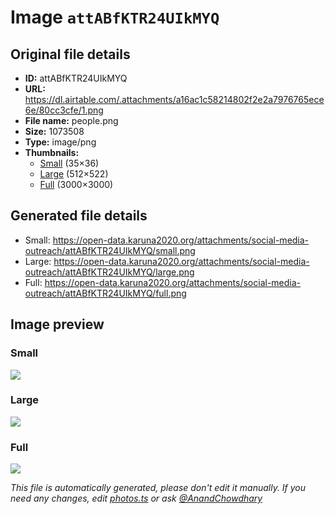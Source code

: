 # Image `attABfKTR24UIkMYQ`

## Original file details

- **ID:** attABfKTR24UIkMYQ
- **URL:** https://dl.airtable.com/.attachments/a16ac1c58214802f2e2a7976765ece6e/80cc3cfe/1.png
- **File name:** people.png
- **Size:** 1073508
- **Type:** image/png
- **Thumbnails:**
  - [Small](https://dl.airtable.com/.attachmentThumbnails/51710fc6093cd1ec97934d0cf15e1870/c8d99062) (35×36)
  - [Large](https://dl.airtable.com/.attachmentThumbnails/8416d70574629bff12444f8279084dc6/08b5c46d) (512×522)
  - [Full](https://dl.airtable.com/.attachmentThumbnails/a0503b7cc147a80625a743ccd728c818/22fdd78d) (3000×3000)

## Generated file details

- Small: https://open-data.karuna2020.org/attachments/social-media-outreach/attABfKTR24UIkMYQ/small.png
- Large: https://open-data.karuna2020.org/attachments/social-media-outreach/attABfKTR24UIkMYQ/large.png
- Full: https://open-data.karuna2020.org/attachments/social-media-outreach/attABfKTR24UIkMYQ/full.png

## Image preview

### Small

![](https://open-data.karuna2020.org/attachments/social-media-outreach/attABfKTR24UIkMYQ/small.png)

### Large

![](https://open-data.karuna2020.org/attachments/social-media-outreach/attABfKTR24UIkMYQ/large.png)

### Full

![](https://open-data.karuna2020.org/attachments/social-media-outreach/attABfKTR24UIkMYQ/full.png)

_This file is automatically generated, please don't edit it manually. If you need any changes, edit [photos.ts](/photos.ts) or ask [@AnandChowdhary](https://github.com/AnandChowdhary)_

